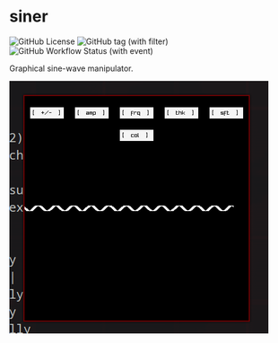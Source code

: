 # siner

![GitHub License](https://img.shields.io/github/license/jibstack64/siner) ![GitHub tag (with filter)](https://img.shields.io/github/v/tag/jibstack64/siner) ![GitHub Workflow Status (with event)](https://img.shields.io/github/actions/workflow/status/jibstack64/siner/c-cpp.yml)

Graphical sine-wave manipulator.

![Screenshot](./examples/wave.png)

